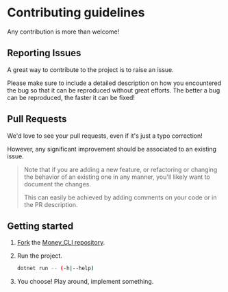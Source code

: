 # Contributing guidelines

Any contribution is more than welcome!

## Reporting Issues

A great way to contribute to the project is to raise an issue.

Please make sure to include a detailed description on how you encountered the bug so that it can be reproduced without great efforts. The better a bug can be reproduced, the faster it can be fixed!

## Pull Requests

We'd love to see your pull requests, even if it's just a typo correction!

However, any significant improvement should be associated to an existing issue.

> Note that if you are adding a new feature, or refactoring or changing the behavior of an existing one in any manner, you'll likely want to document the changes.
>
> This can easily be achieved by adding comments on your code or in the PR description.

## Getting started

1. [Fork](https://docs.github.com/en/get-started/quickstart/fork-a-repo) the [Money_CLI repository](https://github.com/Stratis-Dermanoutsos/Money_CLI).
2. Run the project.

    ```bash
    dotnet run -- (-h|--help)
    ```
3. You choose! Play around, implement something.
